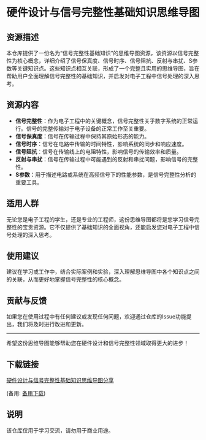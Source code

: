 # 硬件设计与信号完整性基础知识思维导图

## 资源描述

本仓库提供了一份名为“信号完整性基础知识”的思维导图资源，该资源以信号完整性为核心概念，详细介绍了信号保真度、信号时序、信号阻抗、反射与串扰、S参数等关键知识点。这些知识点相互关联，形成了一个完整且实用的思维导图，旨在帮助用户全面理解信号完整性的基础知识，并启发对电子工程中信号处理的深入思考。

## 资源内容

- **信号完整性**：作为电子工程中的关键概念，信号完整性关乎数字系统的正常运行。信号的完整传输对于电子设备的正常工作至关重要。
- **信号保真度**：信号在传输过程中保持其原始形态的能力。
- **信号时序**：信号在电路中传输的时间特性，影响系统的同步和响应速度。
- **信号阻抗**：信号在传输线上的电阻特性，影响信号的传输效率和质量。
- **反射与串扰**：信号在传输过程中可能遇到的反射和串扰问题，影响信号的完整性。
- **S参数**：用于描述电路或系统在高频信号下的性能参数，是信号完整性分析的重要工具。

## 适用人群

无论您是电子工程的学生，还是专业的工程师，这份思维导图都将是您学习信号完整性的宝贵资源。它不仅提供了基础知识的全面视角，还能启发您对电子工程中信号处理的深入思考。

## 使用建议

建议在学习或工作中，结合实际案例和实验，深入理解思维导图中各个知识点之间的关联，从而更好地掌握信号完整性的核心概念。

## 贡献与反馈

如果您在使用过程中有任何建议或发现任何问题，欢迎通过仓库的Issue功能提出，我们将及时进行改进和更新。

---

希望这份思维导图能够帮助您在硬件设计和信号完整性领域取得更大的进步！

## 下载链接
[硬件设计与信号完整性基础知识思维导图分享](https://pan.quark.cn/s/ce6491aa4db9) 

(备用: [备用下载](https://pan.baidu.com/s/1-ENAqF2DFCy8C5OpBsM1vQ?pwd=1234))

## 说明

该仓库仅用于学习交流，请勿用于商业用途。
